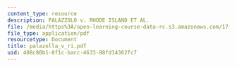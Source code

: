 ```yaml
---
content_type: resource
description: PALAZZOLO v. RHODE ISLAND ET AL.
file: /media/https%3A/open-learning-course-data-rc.s3.amazonaws.com/17-32-environmental-politics-and-policy-spring-2003/408c80b18f1cbacc463388fd14362fc7_palazolla_v_ri.pdf
file_type: application/pdf
resourcetype: Document
title: palazolla_v_ri.pdf
uid: 408c80b1-8f1c-bacc-4633-88fd14362fc7
---
```

